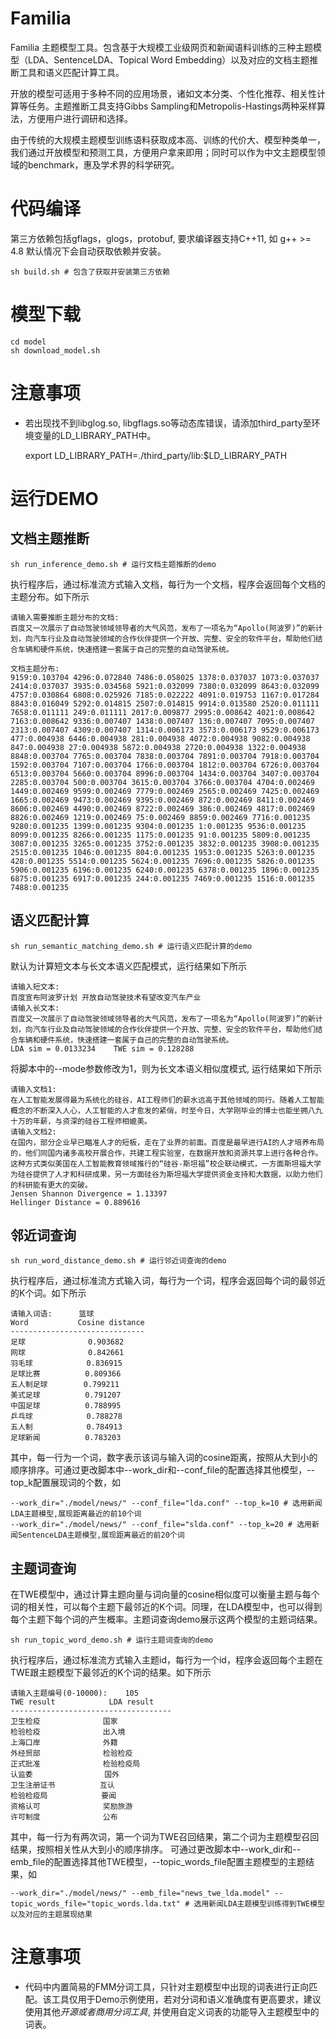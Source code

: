 # Familia

Familia 主题模型工具。包含基于大规模工业级网页和新闻语料训练的三种主题模型（LDA、SentenceLDA、Topical Word Embedding）以及对应的文档主题推断工具和语义匹配计算工具。

开放的模型可适用于多种不同的应用场景，诸如文本分类、个性化推荐、相关性计算等任务。主题推断工具支持Gibbs Sampling和Metropolis-Hastings两种采样算法，方便用户进行调研和选择。

由于传统的大规模主题模型训练语料获取成本高、训练的代价大、模型种类单一，我们通过开放模型和预测工具，方便用户拿来即用；同时可以作为中文主题模型领域的benchmark，惠及学术界的科学研究。

# 代码编译
第三方依赖包括gflags，glogs，protobuf, 要求编译器支持C++11, 如 g++ >= 4.8 
默认情况下会自动获取依赖并安装。
    
    sh build.sh # 包含了获取并安装第三方依赖

# 模型下载

    cd model
    sh download_model.sh

# 注意事项
*   若出现找不到libglog.so, libgflags.so等动态库错误，请添加third_party至环境变量的LD_LIBRARY_PATH中。


    export LD_LIBRARY_PATH=./third_party/lib:$LD_LIBRARY_PATH


# 运行DEMO
## 文档主题推断
    
    sh run_inference_demo.sh # 运行文档主题推断的demo
    
执行程序后，通过标准流方式输入文档，每行为一个文档，程序会返回每个文档的主题分布。如下所示

    请输入需要推断主题分布的文档:
    百度又一次展示了自动驾驶领域领导者的大气风范，发布了一项名为“Apollo(阿波罗)”的新计划，向汽车行业及自动驾驶领域的合作伙伴提供一个开放、完整、安全的软件平台，帮助他们结合车辆和硬件系统，快速搭建一套属于自己的完整的自动驾驶系统。
    
    文档主题分布:
    9159:0.103704 4296:0.072840 7486:0.058025 1378:0.037037 1073:0.037037 2414:0.037037 3935:0.034568 5921:0.032099 7380:0.032099 8643:0.032099 4757:0.030864 6808:0.025926 7185:0.022222 4091:0.019753 1167:0.017284 8843:0.016049 5292:0.014815 2507:0.014815 9914:0.013580 2520:0.011111 7658:0.011111 249:0.011111 2017:0.009877 2995:0.008642 4021:0.008642 7163:0.008642 9336:0.007407 1438:0.007407 136:0.007407 7095:0.007407 2313:0.007407 4309:0.007407 1314:0.006173 3573:0.006173 9529:0.006173 477:0.004938 6446:0.004938 281:0.004938 4072:0.004938 9082:0.004938 847:0.004938 27:0.004938 5872:0.004938 2720:0.004938 1322:0.004938 8848:0.003704 7765:0.003704 7838:0.003704 7891:0.003704 7918:0.003704 1592:0.003704 7107:0.003704 1766:0.003704 1812:0.003704 6726:0.003704 6513:0.003704 5660:0.003704 8996:0.003704 1434:0.003704 3407:0.003704 2285:0.003704 500:0.003704 3615:0.003704 3766:0.003704 4704:0.002469 1449:0.002469 9599:0.002469 7779:0.002469 2565:0.002469 7425:0.002469 1665:0.002469 9473:0.002469 9395:0.002469 872:0.002469 8411:0.002469 8606:0.002469 4490:0.002469 8722:0.002469 386:0.002469 4817:0.002469 8826:0.002469 1219:0.002469 75:0.002469 8859:0.002469 7716:0.001235 9280:0.001235 1399:0.001235 9304:0.001235 1:0.001235 9536:0.001235 8099:0.001235 8266:0.001235 1175:0.001235 91:0.001235 5809:0.001235 3087:0.001235 3265:0.001235 3752:0.001235 3832:0.001235 3908:0.001235 2515:0.001235 1046:0.001235 804:0.001235 1953:0.001235 5263:0.001235 428:0.001235 5514:0.001235 5624:0.001235 7696:0.001235 5826:0.001235 5906:0.001235 6196:0.001235 6240:0.001235 6378:0.001235 1896:0.001235 6875:0.001235 6917:0.001235 244:0.001235 7469:0.001235 1516:0.001235 7488:0.001235


## 语义匹配计算

    sh run_semantic_matching_demo.sh # 运行语义匹配计算的demo

默认为计算短文本与长文本语义匹配模式，运行结果如下所示

    请输入短文本:
    百度宣布阿波罗计划 开放自动驾驶技术有望改变汽车产业
    请输入长文本:
    百度又一次展示了自动驾驶领域领导者的大气风范，发布了一项名为“Apollo(阿波罗)”的新计划，向汽车行业及自动驾驶领域的合作伙伴提供一个开放、完整、安全的软件平台，帮助他们结合车辆和硬件系统，快速搭建一套属于自己的完整的自动驾驶系统。
    LDA sim = 0.0133234    TWE sim = 0.128288

将脚本中的--mode参数修改为1，则为长文本语义相似度模式, 运行结果如下所示

    请输入文档1:
    在人工智能发展得最为系统化的硅谷，AI工程师们的薪水远高于其他领域的同行。随着人工智能概念的不断深入人心，人工智能的人才愈发的紧俏，时至今日，大学刚毕业的博士也能坐拥八九十万的年薪，与资深的硅谷工程师相媲美。
    请输入文档2:
    在国内，部分企业早已瞄准人才的短板，走在了业界的前面。百度是最早进行AI的人才培养布局的，他们同国内诸多高校开展合作，共建工程实验室，在数据开放和资源共享上进行各种合作。这种方式类似美国在人工智能教育领域推行的“硅谷-斯坦福”校企联动模式，一方面斯坦福大学为硅谷提供了人才和科研成果，另一方面硅谷为斯坦福大学提供资金支持和大数据，以助力他们的科研能有更大的突破。
    Jensen Shannon Divergence = 1.13397    
    Hellinger Distance = 0.889616

## 邻近词查询

    sh run_word_distance_demo.sh # 运行邻近词查询的demo

执行程序后，通过标准流方式输入词，每行为一个词，程序会返回每个词的最邻近的K个词。如下所示

    请输入词语:      篮球
    Word           Cosine distance
    ------------------------------
    足球              0.903682
    网球              0.842661
    羽毛球            0.836915
    足球比赛          0.809366
    五人制足球        0.799211
    美式足球          0.791207
    中国足球          0.788995
    乒乓球            0.788278
    五人制            0.784913
    足球新闻          0.783203

其中，每一行为一个词，数字表示该词与输入词的cosine距离，按照从大到小的顺序排序。可通过更改脚本中--work_dir和--conf_file的配置选择其他模型，--top_k配置展现词的个数，如

    --work_dir="./model/news/" --conf_file="lda.conf" --top_k=10 # 选用新闻LDA主题模型,展现距离最近的前10个词
    --work_dir="./model/news/" --conf_file="slda.conf" --top_k=20 # 选用新闻SentenceLDA主题模型,展现距离最近的前20个词

## 主题词查询
在TWE模型中，通过计算主题向量与词向量的cosine相似度可以衡量主题与每个词的相关性，可以每个主题下最邻近的K个词。同理，在LDA模型中，也可以得到每个主题下每个词的产生概率。主题词查询demo展示这两个模型的主题词结果。

    sh run_topic_word_demo.sh # 运行主题词查询的demo

执行程序后，通过标准流方式输入主题id，每行为一个id，程序会返回每个主题在TWE跟主题模型下最邻近的K个词的结果。如下所示

    请输入主题编号(0-10000):    105
    TWE result            LDA result
    ------------------------------------
    卫生检疫              国家
    检验检疫              出入境
    上海口岸              外籍
    外经贸部              检验检疫
    正式批准              检验检疫局
    认监委                国外
    卫生注册证书          互认
    检验检疫局            要闻
    资格认可              奖励旅游
    许可制度              公布

其中，每一行为有两次词，第一个词为TWE召回结果，第二个词为主题模型召回结果，按照相关性从大到小的顺序排序。
可通过更改脚本中--work_dir和--emb_file的配置选择其他TWE模型，--topic_words_file配置主题模型的主题结果，如

    --work_dir="./model/news/" --emb_file="news_twe_lda.model" --topic_words_file="topic_words.lda.txt" # 选用新闻LDA主题模型训练得到TWE模型以及对应的主题展现结果

# 注意事项
* 代码中内置简易的FMM分词工具，只针对主题模型中出现的词表进行正向匹配。该工具仅用于Demo示例使用，若对分词和语义准确度有更高要求，建议使用其他*开源或者商用分词工具*, 并使用自定义词表的功能导入主题模型中的词表。

